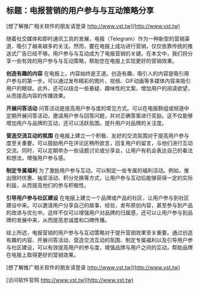 ## **标题：电报营销的用户参与与互动策略分享**

[想了解推广相关软件的朋友请登录 http://www.vst.tw](http://www.vst.tw)

随着社交媒体和即时通讯工具的发展，电报（Telegram）作为一种新型的营销渠道，吸引了越来越多的关注。然而，要在电报上成功进行营销，仅仅依靠传统的推送式广告已经不够。用户参与与互动成为了电报营销的关键。在本文中，我们将分享一些有效的用户参与与互动策略，帮助您在电报上实现更好的营销效果。

**创造有趣的内容**
在电报上，内容始终是王道。创造有趣、吸引人的内容是吸引用户参与的第一步。可以通过发布精彩的图片、视频、GIF动画等多媒体内容来吸引用户的眼球。此外，还可以结合一些悬疑、趣味性的文案，增加用户的阅读欲望，从而提高内容的传播效果。

**开展问答活动**
问答活动是提高用户参与度的常见方式。可以在电报群组或频道中定期开展问答活动，邀请用户参与回答问题，并对正确答案进行奖励。这不仅能够增加用户与品牌的互动，还可以活跃氛围，提升用户对品牌的关注度。

**营造交流互动的氛围**
在电报上建立一个积极、友好的交流氛围对于提高用户参与度至关重要。可以鼓励用户在评论区畅所欲言，回复用户的留言，与他们进行互动交流。同时，可以定期举办一些话题讨论或分享会，让用户有机会表达自己的看法和想法，增强用户参与感。

**制定专属福利**
为了激励用户参与互动，可以制定一些专属的福利活动。例如，推出限时优惠、抽奖活动、积分兑换等方式，让用户参与互动后能够获得一定的实际利益，从而提高他们的参与积极性。

**引导用户参与社区建设**
在电报上建立一个品牌或产品的社区，让用户参与到社区建设中来。可以邀请用户分享自己的故事、经验，发布原创内容，甚至参与到产品的改进与优化中。这样不仅可以增强用户对品牌的归属感，还可以让用户参与到品牌的发展中来，从而提高忠诚度和口碑传播。

综上所述，电报营销的用户参与与互动策略对于提升营销效果至关重要。通过创造有趣的内容、开展问答活动、营造交流互动的氛围、制定专属福利以及引导用户参与社区建设，可以有效提高用户的参与度，增强品牌与用户之间的互动，帮助品牌在电报上取得更好的营销效果。

[想了解推广相关软件的朋友请登录 http://www.vst.tw](http://www.vst.tw)


[访问软件官网 http://www.vst.tw](http://www.vst.tw)
